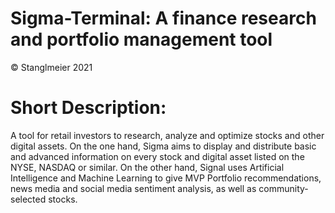 # Sigma-Terminal: A finance research and portfolio management tool
© Stanglmeier 2021

# Short Description: 
A tool for retail investors to research, analyze and optimize stocks and other digital assets. On the one hand, Sigma aims to display and distribute basic and advanced information on every stock and digital asset listed on the NYSE, NASDAQ or similar. On the other hand, Signal uses Artificial Intelligence and Machine Learning to give MVP Portfolio recommendations, news media and social media sentiment analysis, as well as community-selected stocks.


